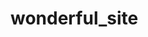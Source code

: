 # wonderful_site
<!DOCTYPE html>
<html lang="en">
<head>
  <meta charset="UTF-8">
  <meta name="viewport" content="width=device-width, initial-scale=1.0">
  <title>Wonderful Site</title>
</head>
<body>

</body>
</html>
